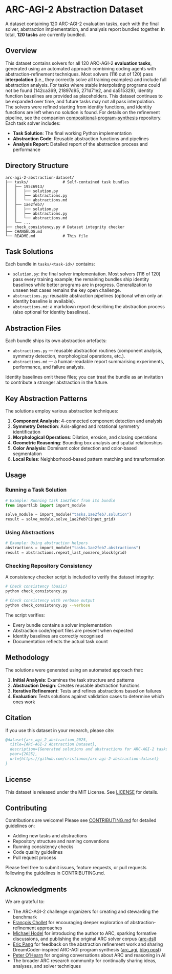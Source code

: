 # ARC-AGI-2 Abstraction Dataset

A dataset containing 120 ARC-AGI-2 evaluation tasks, each with the final solver, abstraction implementation, and analysis report bundled together. In total, **120 tasks** are currently bundled.

## Overview

This dataset contains solvers for all 120 ARC-AGI-2 **evaluation tasks**, generated using an automated approach combining coding agents with abstraction-refinement techniques.
Most solvers (116 out of 120) pass **interpolation** (i.e., they correctly solve all training examples) and include full abstraction analysis. For tasks where stable interpolating programs could not be found (142ca369, 21897d95, 271d71e2, and da515329), identity function baselines are provided as placeholders. This dataset continues to be expanded over time, and future tasks may not all pass interpolation.  
The solvers were refined starting from identity functions, and identity functions are left when no solution is found. For details on the refinement pipeline, see the companion [compositional-program-synthesis](https://github.com/cristianoc/compositional-program-synthesis) repository. Each task solver includes:

- **Task Solution**: The final working Python implementation
- **Abstraction Code**: Reusable abstraction functions and pipelines
- **Analysis Report**: Detailed report of the abstraction process and performance


## Directory Structure

```
arc-agi-2-abstraction-dataset/
├── tasks/               # Self-contained task bundles
│   ├── 195c6913/
│   │   ├── solution.py
│   │   ├── abstractions.py
│   │   └── abstractions.md
│   ├── 1ae2feb7/
│   │   ├── solution.py
│   │   ├── abstractions.py
│   │   └── abstractions.md
│   └── ...
├── check_consistency.py # Dataset integrity checker
├── CHANGELOG.md
└── README.md            # This file
```

## Task Solutions

Each bundle in `tasks/<task-id>/` contains:

- `solution.py`: the final solver implementation. Most solvers (116 of 120) pass every training example; the remaining bundles ship identity baselines while better programs are in progress. Generalization to unseen test cases remains the key open challenge.
- `abstractions.py`: reusable abstraction pipelines (optional when only an identity baseline is available).
- `abstractions.md`: a markdown report describing the abstraction process (also optional for identity baselines).

## Abstraction Files

Each bundle ships its own abstraction artefacts:

- `abstractions.py` — reusable abstraction routines (component analysis, symmetry detection, morphological operations, etc.).
- `abstractions.md` — a human-readable report summarising experiments, performance, and failure analysis.

Identity baselines omit these files; you can treat the bundle as an invitation to contribute a stronger abstraction in the future.

## Key Abstraction Patterns

The solutions employ various abstraction techniques:

1. **Component Analysis**: 4-connected component detection and analysis
2. **Symmetry Detection**: Axis-aligned and rotational symmetry identification
3. **Morphological Operations**: Dilation, erosion, and closing operations
4. **Geometric Reasoning**: Bounding box analysis and spatial relationships
5. **Color Analysis**: Dominant color detection and color-based segmentation
6. **Local Rules**: Neighborhood-based pattern matching and transformation

## Usage

### Running a Task Solution

```python
# Example: Running task 1ae2feb7 from its bundle
from importlib import import_module

solve_module = import_module("tasks.1ae2feb7.solution")
result = solve_module.solve_1ae2feb7(input_grid)
```

### Using Abstractions

```python
# Example: Using abstraction helpers
abstractions = import_module("tasks.1ae2feb7.abstractions")
result = abstractions.repeat_last_nonzero_block(grid)
```

### Checking Repository Consistency

A consistency checker script is included to verify the dataset integrity:

```bash
# Check consistency (basic)
python check_consistency.py

# Check consistency with verbose output
python check_consistency.py --verbose
```

The script verifies:
- Every bundle contains a solver implementation
- Abstraction code/report files are present when expected
- Identity baselines are correctly recognised
- Documentation reflects the actual task count

## Methodology

The solutions were generated using an automated approach that:

1. **Initial Analysis**: Examines the task structure and patterns
2. **Abstraction Design**: Creates reusable abstraction functions
3. **Iterative Refinement**: Tests and refines abstractions based on failures
4. **Evaluation**: Tests solutions against validation cases to determine which ones work


## Citation

If you use this dataset in your research, please cite:

```bibtex
@dataset{arc_agi_2_abstraction_2025,
  title={ARC-AGI-2 Abstraction Dataset},
  description={Generated solutions and abstractions for ARC-AGI-2 tasks},
  year={2025},
  url={https://github.com/cristianoc/arc-agi-2-abstraction-dataset}
}
```

## License

This dataset is released under the MIT License. See [LICENSE](LICENSE) for details.

## Contributing

Contributions are welcome! Please see [CONTRIBUTING.md](CONTRIBUTING.md) for detailed guidelines on:

- Adding new tasks and abstractions
- Repository structure and naming conventions
- Running consistency checks
- Code quality guidelines
- Pull request process

Please feel free to submit issues, feature requests, or pull requests following the guidelines in CONTRIBUTING.md.

## Acknowledgments

We are grateful to:

- The ARC-AGI-2 challenge organizers for creating and stewarding the benchmark
- [François Chollet](https://github.com/fchollet) for encouraging deeper exploration of abstraction-refinement approaches
- [Michael Hodel](https://github.com/michaelhodel) for introducing the author to ARC, sparking formative discussions, and publishing the original ARC solver corpus ([arc-dsl](https://github.com/michaelhodel/arc-dsl))
- [Eric Pang](https://github.com/epang080516) for feedback on the abstraction refinement work and sharing DreamCoder-inspired ARC-AGI program synthesis ([arc_agi](https://github.com/epang080516/arc_agi), [blog post](https://ctpang.substack.com/p/arc-agi-2-sota-efficient-evolutionary))
- [Peter O'Hearn](http://www0.cs.ucl.ac.uk/staff/p.ohearn/) for ongoing conversations about ARC and reasoning in AI
- The broader ARC research community for continually sharing ideas, analyses, and solver techniques

